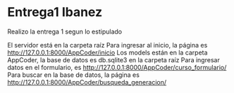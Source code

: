 # Entrega1 Ibanez

Realizo la entrega 1 segun lo estipulado

El servidor está en la carpeta raíz
Para ingresar al inicio, la página es http://127.0.0.1:8000/AppCoder/inicio
Los models están en la carpeta AppCoder, la base de datos es db.sqlite3 en la carpeta raíz
Para ingresar datos en el formulario, es http://127.0.0.1:8000/AppCoder/curso_formulario/
Para buscar en la base de datos, la página es http://127.0.0.1:8000/AppCoder/busqueda_generacion/